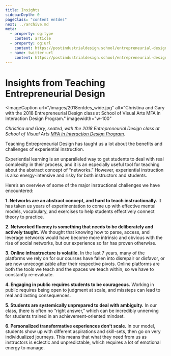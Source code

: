 ```yaml
---
title: Insights
sidebarDepth: 0
pageClass: "content entdes"
next: ../archive.md
meta:
  - property: og:type
    content: article  
  - property: og:url
    content: https://postindustrialdesign.school/entrepreneurial-design/insights/
  - name: twitter:url
    content: https://postindustrialdesign.school/entrepreneurial-design/insights/
---
```


# Insights from Teaching Entrepreneurial Design

<ImageCaption
 url="/images/2018entdes_wide.jpg"
 alt="Christina and Gary with the 2018 Entrepreneurial Design class at School of Visual Arts MFA in Interaction Design Program."
 imagewidth="w-100"
 >

 *Christina and Gary, seated, with the 2018 Entrepreneurial Design class at School of Visual Arts [MFA in Interaction Design Program](http://interactiondesign.sva.edu).*

</ImageCaption>


Teaching Entrepreneurial Design has taught us a lot about the benefits and challenges of experiential instruction.

Experiential learning is an unparalleled way to get students to deal with real complexity in their process, and it is an especially useful tool for teaching about the abstract concept of “networks.” However, experiential instruction is also energy-intensive and risky for both instructors and students.

Here’s an overview of some of the major instructional challenges we have encountered:

**1. Networks are an abstract concept, and hard to teach instructionally.** It has taken us years of experimentation to come up with effective mental models, vocabulary, and exercises to help students effectively connect theory to practice.

**2. Networked fluency is something that needs to be deliberately and actively taught.** We thought that knowing how to parse, access, and leverage networks would have become more intrinsic and obvious with the rise of social networks, but our experience so far has proven otherwise.

**3. Online infrastructure is volatile.** In the last 7 years, many of the platforms we rely on for our courses have fallen into disrepair or disfavor, or are now unrecognizable after their respective pivots. Online platforms are both the tools we teach and the spaces we teach within, so we have to constantly re-evaluate.

**4. Engaging in public requires students to be courageous.** Working in public requires being open to judgment at scale, and missteps can lead to real and lasting consequences.

**5. Students are systemically unprepared to deal with ambiguity.** In our class, there is often no “right answer,” which can be incredibly unnerving for students trained in an achievement-oriented mindset.

**6. Personalized transformative experiences don’t scale.** In our model, students show up with different aspirations and skill-sets, then go on very individualized journeys. This means that what they need from us as instructors is eclectic and unpredictable, which requires a lot of emotional energy to manage.

<Highlight/>
